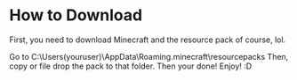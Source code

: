 # How to Download
First, you need to download Minecraft and the resource pack of course, lol.

Go to C:\Users\(youruser)\AppData\Roaming\.minecraft\resourcepacks
Then, copy or file drop the pack to that folder.
Then your done!
Enjoy! :D

